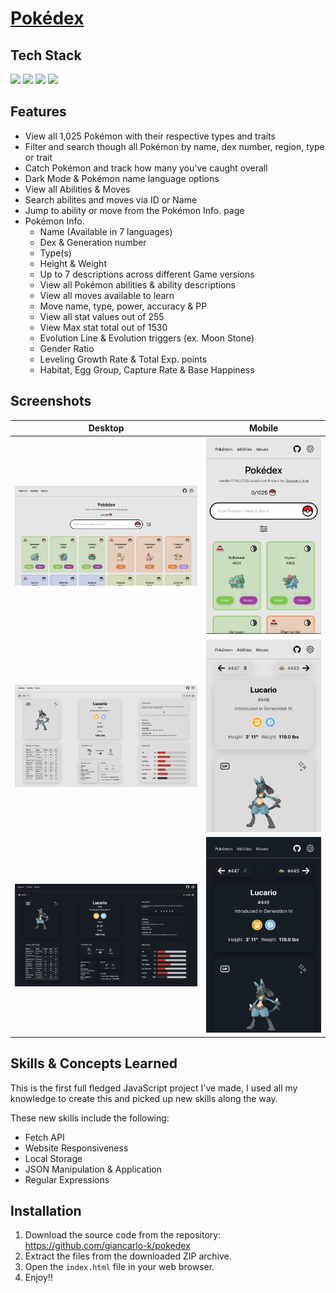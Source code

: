 # <a href="https://giancarlo-k.github.io/pokedex/index.html">Pokédex</a>

<h2>Tech Stack</h2>

<img src="https://img.shields.io/badge/JavaScript-F7DF1E?style=for-the-badge&logo=javascript&logoColor=black"> <img src="https://img.shields.io/badge/HTML5-E34F26?style=for-the-badge&logo=html5&logoColor=white"> <img src="https://img.shields.io/badge/CSS3-1572B6?style=for-the-badge&logo=css3&logoColor=white"> <img src="https://img.shields.io/badge/POKÉAPI-FFCB05?style=for-the-badge&logo="> 

<h2>Features</h2>


 - View all 1,025 Pokémon with their respective types and traits
 - Filter and search though all Pokémon by name, dex number, region, type or trait
 - Catch Pokémon and track how many you've caught overall
 - Dark Mode & Pokémon name language options
 - View all Abilities & Moves
 - Search abilites and moves via ID or Name
 - Jump to ability or move from the Pokémon Info. page
 - Pokémon Info. 
	- Name (Available in 7 languages)
	- Dex & Generation number
	- Type(s)
	- Height & Weight
	- Up to 7 descriptions across different Game versions
	- View all Pokémon abilities & ability descriptions
	- View all moves available to learn
	- Move name, type, power, accuracy & PP
	- View all stat values out of 255
	- View Max stat total out of 1530
	- Evolution Line & Evolution triggers (ex. Moon Stone)
	- Gender Ratio
	- Leveling Growth Rate & Total Exp. points
	- Habitat, Egg Group, Capture Rate & Base Happiness




 <h2>Screenshots</h2>

| Desktop | Mobile |
| --- | --- |
| ![alt text](/images/screenshots/light-desktop-home.png) |  ![alt text](/images/screenshots/light-mobile-home.png)  |
| ![alt text](/images/screenshots/light-desktop-pkmn.png) | ![alt text](/images/screenshots/light-mobile-pkmn.jpg) |
| ![alt text](/images/screenshots/dark-desktop-pkmn.png) | ![alt text](/images/screenshots/dark-mobile-pkmn.jpg) |


 <h2>Skills & Concepts Learned</h2>

This is the first full fledged JavaScript project I've made, I used all my knowledge to create this and picked up new skills along the way. 

These new skills include the following:
- Fetch API
- Website Responsiveness
- Local Storage
- JSON Manipulation & Application
- Regular Expressions

 <h2>Installation</h2>

1. Download the source code from the repository: https://github.com/giancarlo-k/pokedex
2. Extract the files from the downloaded ZIP archive.
3. Open the `index.html` file in your web browser.
4. Enjoy!!

